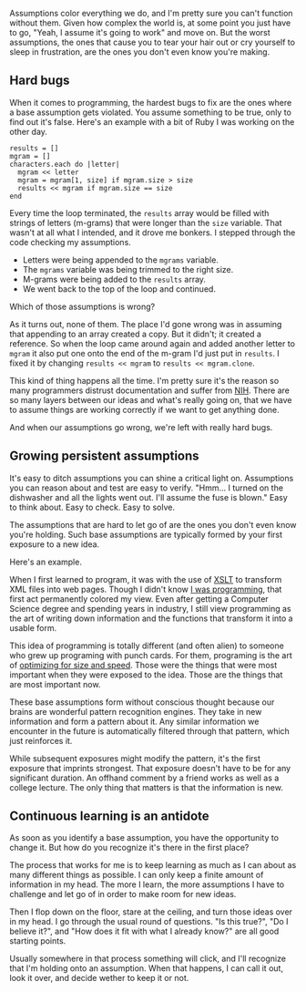 <!--
title: Hard bugs and unknown assumptions
date: 18 October 2010
slug: hard-bugs
tags: writing
-->

Assumptions color everything we do, and I'm pretty sure you can't function
without them. Given how complex the world is, at some point you just have to go,
"Yeah, I assume it's going to work" and move on. But the worst assumptions, the
ones that cause you to tear your hair out or cry yourself to sleep in
frustration, are the ones you don't even know you're making.

## Hard bugs ##

When it comes to programming, the hardest bugs to fix are the ones where a base
assumption gets violated. You assume something to be true, only to find out it's
false. Here's an example with a bit of Ruby I was working on the other day.

    results = []
    mgram = []
    characters.each do |letter|
      mgram << letter
      mgram = mgram[1, size] if mgram.size > size
      results << mgram if mgram.size == size
    end

Every time the loop terminated, the `results` array would be filled with strings
of letters (m-grams) that were longer than the `size` variable.  That wasn't at
all what I intended, and it drove me bonkers. I stepped through the code
checking my assumptions.

- Letters were being appended to the `mgrams` variable.
- The `mgrams` variable was being trimmed to the right size.
- M-grams were being added to the `results` array.
- We went back to the top of the loop and continued.

Which of those assumptions is wrong?

As it turns out, none of them. The place I'd gone wrong was in assuming that
appending to an array created a copy. But it didn't; it created a reference. So
when the loop came around again and added another letter to `mgram` it also put
one onto the end of the m-gram I'd just put in `results`. I fixed it by changing
`results << mgram` to `results << mgram.clone`.

This kind of thing happens all the time. I'm pretty sure it's the reason so many
programmers distrust documentation and suffer from [NIH][].  There are so many
layers between our ideas and what's really going on, that we have to assume
things are working correctly if we want to get anything done.

And when our assumptions go wrong, we're left with really hard bugs.

## Growing persistent assumptions ##

It's easy to ditch assumptions you can shine a critical light on. Assumptions
you can reason about and test are easy to verify. "Hmm... I turned on the
dishwasher and all the lights went out. I'll assume the fuse is blown." Easy to
think about. Easy to check. Easy to solve.

The assumptions that are hard to let go of are the ones you don't even know
you're holding. Such base assumptions are typically formed by your first
exposure to a new idea.

Here's an example.

When I first learned to program, it was with the use of [XSLT][] to transform
XML files into web pages. Though I didn't know [I was programming][], that first
act permanently colored my view. Even after getting a Computer Science degree
and spending years in industry, I still view programming as the art of writing
down information and the functions that transform it into a usable form.

This idea of programming is totally different (and often alien) to someone who
grew up programing with punch cards. For them, programing is the art of
[optimizing for size and speed][]. Those were the things that were most
important when they were exposed to the idea. Those are the things that are most
important now.

These base assumptions form without conscious thought because our brains are
wonderful pattern recognition engines. They take in new information and form a
pattern about it. Any similar information we encounter in the future is
automatically filtered through that pattern, which just reinforces it.

While subsequent exposures might modify the pattern, it's the first exposure
that imprints strongest. That exposure doesn't have to be for any significant
duration. An offhand comment by a friend works as well as a college lecture. The
only thing that matters is that the information is new.

## Continuous learning is an antidote ##

As soon as you identify a base assumption, you have the opportunity to change
it. But how do you recognize it's there in the first place?

The process that works for me is to keep learning as much as I can about as many
different things as possible. I can only keep a finite amount of information in
my head. The more I learn, the more assumptions I have to challenge and let go
of in order to make room for new ideas.

Then I flop down on the floor, stare at the ceiling, and turn those ideas over
in my head. I go through the usual round of questions.  "Is this true?", "Do I
believe it?", and "How does it fit with what I already know?" are all good
starting points.

Usually somewhere in that process something will click, and I'll recognize that
I'm holding onto an assumption. When that happens, I can call it out, look it
over, and decide wether to keep it or not.

[NIH]: http://en.wikipedia.org/wiki/Not_Invented_Here "Wikipedia: Not Invented Here"
[XSLT]: http://en.wikipedia.org/wiki/XSL_Transformations "Wikipedia: XSL Transformations"
[I was programming]: http://en.wikipedia.org/wiki/Turing_completeness" "Wikipedia: Turing completeness"
[optimizing for size and speed]: /2010/09/small-code "Frank Mitchell: Bytes matter on the mobile web"
